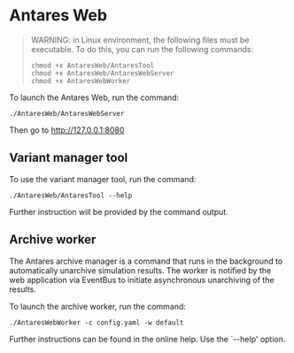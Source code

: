 # Antares Web

> WARNING: in Linux environment, the following files must be executable.
> To do this, you can run the following commands:
>
> ```shell
> chmod +x AntaresWeb/AntaresTool
> chmod +x AntaresWeb/AntaresWebServer
> chmod +x AntaresWebWorker
> ```

To launch the Antares Web, run the command:

```shell
./AntaresWeb/AntaresWebServer
```

Then go to http://127.0.0.1:8080

## Variant manager tool

To use the variant manager tool, run the command:

```
./AntaresWeb/AntaresTool --help
```

Further instruction will be provided by the command output.

## Archive worker

The Antares archive manager is a command that runs in the background to automatically unarchive simulation results.
The worker is notified by the web application via EventBus to initiate asynchronous unarchiving of the results.

To launch the archive worker, run the command:

```
./AntaresWebWorker -c config.yaml -w default
```

Further instructions can be found in the online help. Use the `--help' option.
